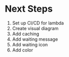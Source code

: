 # Next Steps

1. Set up CI/CD for lambda
2. Create visual diagram
3. Add caching
4. Add waiting message
5. Add waiting icon
6. Add color